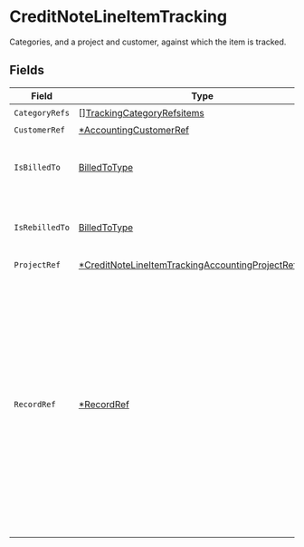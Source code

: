 # CreditNoteLineItemTracking

Categories, and a project and customer, against which the item is tracked.


## Fields

| Field                                                                                                                                                                                                                                                   | Type                                                                                                                                                                                                                                                    | Required                                                                                                                                                                                                                                                | Description                                                                                                                                                                                                                                             |
| ------------------------------------------------------------------------------------------------------------------------------------------------------------------------------------------------------------------------------------------------------- | ------------------------------------------------------------------------------------------------------------------------------------------------------------------------------------------------------------------------------------------------------- | ------------------------------------------------------------------------------------------------------------------------------------------------------------------------------------------------------------------------------------------------------- | ------------------------------------------------------------------------------------------------------------------------------------------------------------------------------------------------------------------------------------------------------- |
| `CategoryRefs`                                                                                                                                                                                                                                          | [][TrackingCategoryRefsitems](../../models/shared/trackingcategoryrefsitems.md)                                                                                                                                                                         | :heavy_check_mark:                                                                                                                                                                                                                                      | N/A                                                                                                                                                                                                                                                     |
| `CustomerRef`                                                                                                                                                                                                                                           | [*AccountingCustomerRef](../../models/shared/accountingcustomerref.md)                                                                                                                                                                                  | :heavy_minus_sign:                                                                                                                                                                                                                                      | N/A                                                                                                                                                                                                                                                     |
| `IsBilledTo`                                                                                                                                                                                                                                            | [BilledToType](../../models/shared/billedtotype.md)                                                                                                                                                                                                     | :heavy_check_mark:                                                                                                                                                                                                                                      | Defines if the bill or bill credit note is billed/rebilled to a project.                                                                                                                                                                                |
| `IsRebilledTo`                                                                                                                                                                                                                                          | [BilledToType](../../models/shared/billedtotype.md)                                                                                                                                                                                                     | :heavy_check_mark:                                                                                                                                                                                                                                      | Defines if the bill or bill credit note is billed/rebilled to a project.                                                                                                                                                                                |
| `ProjectRef`                                                                                                                                                                                                                                            | [*CreditNoteLineItemTrackingAccountingProjectReference](../../models/shared/creditnotelineitemtrackingaccountingprojectreference.md)                                                                                                                    | :heavy_minus_sign:                                                                                                                                                                                                                                      | N/A                                                                                                                                                                                                                                                     |
| `RecordRef`                                                                                                                                                                                                                                             | [*RecordRef](../../models/shared/recordref.md)                                                                                                                                                                                                          | :heavy_minus_sign:                                                                                                                                                                                                                                      | Links the current record to the underlying record or data type that created it. <br/><br/>For example, if a journal entry is generated based on an invoice, this property allows you to connect the journal entry to the underlying invoice in our data model.  |
